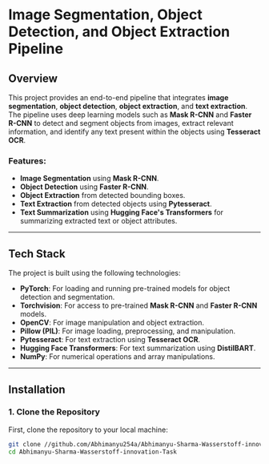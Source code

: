 # Image Segmentation, Object Detection, and Object Extraction Pipeline

## Overview
This project provides an end-to-end pipeline that integrates **image segmentation**, **object detection**, **object extraction**, and **text extraction**. The pipeline uses deep learning models such as **Mask R-CNN** and **Faster R-CNN** to detect and segment objects from images, extract relevant information, and identify any text present within the objects using **Tesseract OCR**.

### Features:
- **Image Segmentation** using **Mask R-CNN**.
- **Object Detection** using **Faster R-CNN**.
- **Object Extraction** from detected bounding boxes.
- **Text Extraction** from detected objects using **Pytesseract**.
- **Text Summarization** using **Hugging Face's Transformers** for summarizing extracted text or object attributes.

---

## Tech Stack
The project is built using the following technologies:
- **PyTorch**: For loading and running pre-trained models for object detection and segmentation.
- **Torchvision**: For access to pre-trained **Mask R-CNN** and **Faster R-CNN** models.
- **OpenCV**: For image manipulation and object extraction.
- **Pillow (PIL)**: For image loading, preprocessing, and manipulation.
- **Pytesseract**: For text extraction using **Tesseract OCR**.
- **Hugging Face Transformers**: For text summarization using **DistilBART**.
- **NumPy**: For numerical operations and array manipulations.

---

## Installation

### 1. Clone the Repository
First, clone the repository to your local machine:
```bash
git clone //github.com/Abhimanyu254a/Abhimanyu-Sharma-Wasserstoff-innovation-Task
cd Abhimanyu-Sharma-Wasserstoff-innovation-Task
